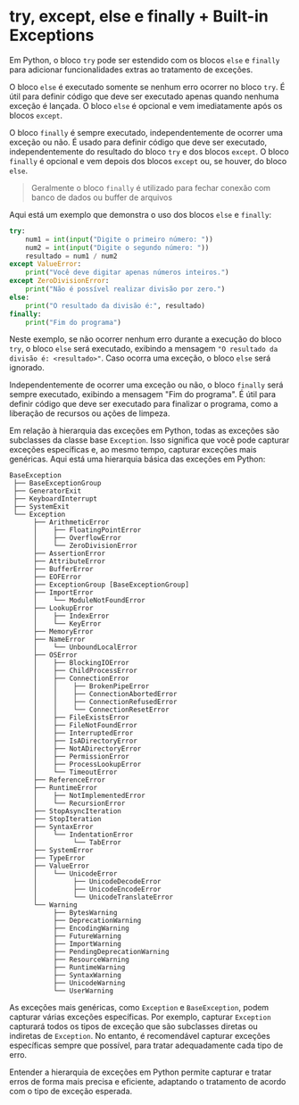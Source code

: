 # try, except, else e finally + Built-in Exceptions

Em Python, o bloco `try` pode ser estendido com os blocos `else` e `finally` para adicionar funcionalidades extras ao tratamento de exceções.

O bloco `else` é executado somente se nenhum erro ocorrer no bloco `try`. É útil para definir código que deve ser executado apenas quando nenhuma exceção é lançada. O bloco `else` é opcional e vem imediatamente após os blocos `except`.

O bloco `finally` é sempre executado, independentemente de ocorrer uma exceção ou não. É usado para definir código que deve ser executado, independentemente do resultado do bloco `try` e dos blocos `except`. O bloco `finally` é opcional e vem depois dos blocos `except` ou, se houver, do bloco `else`.

> Geralmente o bloco `finally` é utilizado para fechar conexão com banco de dados ou buffer de arquivos

Aqui está um exemplo que demonstra o uso dos blocos `else` e `finally`:

```python
try:
    num1 = int(input("Digite o primeiro número: "))
    num2 = int(input("Digite o segundo número: "))
    resultado = num1 / num2
except ValueError:
    print("Você deve digitar apenas números inteiros.")
except ZeroDivisionError:
    print("Não é possível realizar divisão por zero.")
else:
    print("O resultado da divisão é:", resultado)
finally:
    print("Fim do programa")
```

Neste exemplo, se não ocorrer nenhum erro durante a execução do bloco `try`, o bloco `else` será executado, exibindo a mensagem `"O resultado da divisão é: <resultado>"`. Caso ocorra uma exceção, o bloco `else` será ignorado.

Independentemente de ocorrer uma exceção ou não, o bloco `finally` será sempre executado, exibindo a mensagem "Fim do programa". É útil para definir código que deve ser executado para finalizar o programa, como a liberação de recursos ou ações de limpeza.

Em relação à hierarquia das exceções em Python, todas as exceções são subclasses da classe base `Exception`. Isso significa que você pode capturar exceções específicas e, ao mesmo tempo, capturar exceções mais genéricas. Aqui está uma hierarquia básica das exceções em Python:

```
BaseException
 ├── BaseExceptionGroup
 ├── GeneratorExit
 ├── KeyboardInterrupt
 ├── SystemExit
 └── Exception
      ├── ArithmeticError
      │    ├── FloatingPointError
      │    ├── OverflowError
      │    └── ZeroDivisionError
      ├── AssertionError
      ├── AttributeError
      ├── BufferError
      ├── EOFError
      ├── ExceptionGroup [BaseExceptionGroup]
      ├── ImportError
      │    └── ModuleNotFoundError
      ├── LookupError
      │    ├── IndexError
      │    └── KeyError
      ├── MemoryError
      ├── NameError
      │    └── UnboundLocalError
      ├── OSError
      │    ├── BlockingIOError
      │    ├── ChildProcessError
      │    ├── ConnectionError
      │    │    ├── BrokenPipeError
      │    │    ├── ConnectionAbortedError
      │    │    ├── ConnectionRefusedError
      │    │    └── ConnectionResetError
      │    ├── FileExistsError
      │    ├── FileNotFoundError
      │    ├── InterruptedError
      │    ├── IsADirectoryError
      │    ├── NotADirectoryError
      │    ├── PermissionError
      │    ├── ProcessLookupError
      │    └── TimeoutError
      ├── ReferenceError
      ├── RuntimeError
      │    ├── NotImplementedError
      │    └── RecursionError
      ├── StopAsyncIteration
      ├── StopIteration
      ├── SyntaxError
      │    └── IndentationError
      │         └── TabError
      ├── SystemError
      ├── TypeError
      ├── ValueError
      │    └── UnicodeError
      │         ├── UnicodeDecodeError
      │         ├── UnicodeEncodeError
      │         └── UnicodeTranslateError
      └── Warning
           ├── BytesWarning
           ├── DeprecationWarning
           ├── EncodingWarning
           ├── FutureWarning
           ├── ImportWarning
           ├── PendingDeprecationWarning
           ├── ResourceWarning
           ├── RuntimeWarning
           ├── SyntaxWarning
           ├── UnicodeWarning
           └── UserWarning
```

As exceções mais genéricas, como `Exception` e `BaseException`, podem capturar várias exceções específicas. Por exemplo, capturar `Exception` capturará todos os tipos de exceção que são subclasses diretas ou indiretas de `Exception`. No entanto, é recomendável capturar exceções específicas sempre que possível, para tratar adequadamente cada tipo de erro.

Entender a hierarquia de exceções em Python permite capturar e tratar erros de forma mais precisa e eficiente, adaptando o tratamento de acordo com o tipo de exceção esperada.